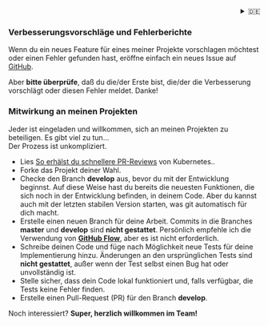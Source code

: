 <div align="right">
<details>
<summary>🇩🇪</summary>
    🇩🇪 deutsch<br/>
    <a href="Contribute.en.md">🇬🇧 english</a>
</details>
</div>

### Verbesserungsvorschläge und Fehlerberichte

Wenn du ein neues Feature für eines meiner Projekte vorschlagen möchtest oder einen Fehler gefunden hast, eröffne einfach ein neues Issue auf [GitHub](https://github.com/nixe64).

Aber **bitte überprüfe**, daß du die/der Erste bist, die/der die Verbesserung vorschlägt oder diesen Fehler meldet. Danke!
<br/>

### Mitwirkung an meinen Projekten

Jeder ist eingeladen und willkommen, sich an meinen Projekten zu beteiligen. Es gibt viel zu tun...<br/>
Der Prozess ist unkompliziert.

 - Lies [So erhälst du schnellere PR-Reviews](https://github.com/kubernetes/community/blob/master/contributors/guide/pull-requests.md#best-practices-for-faster-reviews) von Kubernetes..
 - Forke das Projekt deiner Wahl.
 - Checke den Branch **develop** aus, bevor du mit der Entwicklung beginnst.
  Auf diese Weise hast du bereits die neuesten Funktionen, die sich noch in der Entwicklung befinden, in deinem Code. Aber du kannst auch
  mit der letzten stabilen Version starten, was git automatisch für dich macht.
 - Erstelle einen neuen Branch für deine Arbeit. Commits in die Branches **master** und **develop** sind **nicht gestattet**. Persönlich empfehle ich die Verwendung von **[GitHub Flow](https://githubflow.github.io/)**, aber es ist nicht erforderlich.
 - Schreibe deinen Code und füge nach Möglichkeit neue Tests für deine Implementierung hinzu. Änderungen an den ursprünglichen Tests sind **nicht gestattet**, außer wenn der Test selbst einen Bug hat oder unvollständig ist.
 - Stelle sicher, dass dein Code lokal funktioniert und, falls verfügbar, die Tests keine Fehler finden.
 - Erstelle einen Pull-Request (PR) für den Branch **develop**.

Noch interessiert? **Super, herzlich willkommen im Team!**

